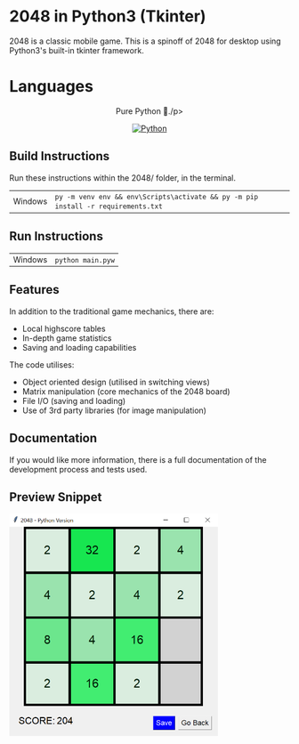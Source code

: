 # 2048 in Python3 (Tkinter)

2048 is a classic mobile game. This is a spinoff of 2048 for desktop using Python3's built-in tkinter framework.


# Languages
<p align="center">Pure Python 🐍./p>
<p align="center">
  <a href="https://docs.python.org/3/library/tkinter.html"><img alt="Python"src="https://img.shields.io/badge/Code-Python(Tkinter)-0063c6"/></a>
</p>

## Build Instructions
Run these instructions within the 2048/ folder, in the terminal.
<table>
    <tr>
        <td>Windows</td>
        <td><code>py -m venv env && env\Scripts\activate && py -m pip install -r requirements.txt</code></td>
    </tr>
</table>

## Run Instructions
<table>
    <tr>
        <td>Windows</td>
        <td><code>python main.pyw</code></td>
    </tr>
</table>


## Features
In addition to the traditional game mechanics, there are:
* Local highscore tables
* In-depth game statistics
* Saving and loading capabilities

The code utilises:
* Object oriented design (utilised in switching views)
* Matrix manipulation (core mechanics of the 2048 board)
* File I/O (saving and loading)
* Use of 3rd party libraries (for image manipulation)

## Documentation
If you would like more information, there is a full documentation of the development process and tests used.

## Preview Snippet
<img alt=2048_preview height="400" src="https://github.com/brandiny/2048/blob/main/images/2048preview.PNG">
